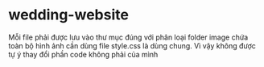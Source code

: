 # wedding-website
Mỗi file phải được lưu vào thư mục đúng với phân loại
folder image chứa toàn bộ hình ảnh cần dùng
file style.css là dùng chung. Vì vậy không được tự ý thay đổi phần code không phải của mình
